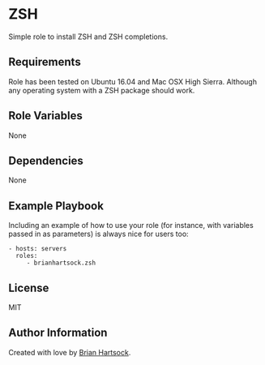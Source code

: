 ZSH
=========

Simple role to install ZSH and ZSH completions.

Requirements
------------

Role has been tested on Ubuntu 16.04 and Mac OSX High Sierra. Although any operating system with a ZSH package should work.

Role Variables
--------------

None

Dependencies
------------

None

Example Playbook
----------------

Including an example of how to use your role (for instance, with variables passed in as parameters) is always nice for users too:

    - hosts: servers
      roles:
         - brianhartsock.zsh

License
-------

MIT

Author Information
------------------

Created with love by [Brian Hartsock](http://blog.brianhartsock.com).

